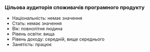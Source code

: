 ### Цільова аудиторія споживачів програмного продукту
- Національність: немає значення
- Стать: немає значення
- Вік: повнолітня людина
- Рівень освіти: вища
- Рівень доходу: середній, вище середнього
- Занятість: працює